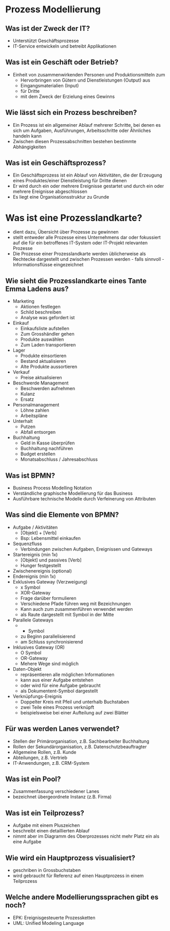 # Prozess Modellierung

## Was ist der Zweck der IT?
* Unterstützt Geschäftsprozesse
* IT-Service entwickeln und betreibt Applikationen

## Was ist ein Geschäft oder Betrieb?
* Einheit von zusammenwirkenden Personen und Produktionsmitteln zum
    * Hervorbringen von Gütern und Dienstleistungen (Output) aus
    * Eingangsmaterialien (Input)
    * für Dritte
    * mit dem Zweck der Erzielung eines Gewinns

## Wie lässt sich ein Prozess beschreiben?
* Ein Prozess ist ein allgemeiner Ablauf mehrerer Schritte, bei denen es sich um Aufgaben, Ausführungen, Arbeitsschritte oder Ähnliches handeln kann
* Zwischen diesen Prozessabschnitten bestehen bestimmte Abhängigkeiten

## Was ist ein Geschäftsprozess?
* Ein Geschäftsprozess ist ein Ablauf von Aktivitäten, die der Erzeugung eines Produktes/einer Dienstleistung für Dritte dienen
* Er wird durch ein oder mehrere Ereignisse gestartet und durch ein oder mehrere Ereignisse abgeschlossen
* Es liegt eine Organisationsstruktur zu Grunde
 
# Was ist eine Prozesslandkarte?
* dient dazu, Übersicht über Prozesse zu gewinnen
* stellt entweder alle Prozesse eines Unternehmens dar oder fokussiert auf die für ein betroffenes IT-System oder IT-Projekt relevanten Prozesse
* Die Prozesse einer Prozesslandkarte werden üblicherweise als Rechtecke dargestellt und zwischen Prozessen werden - falls sinnvoll - Informationsflüsse eingezeichnet

## Wie sieht die Prozesslandkarte eines Tante Emma Ladens aus?
* Marketing
    * Aktionen festlegen
    * Schild beschreiben
    * Analyse was gefordert ist
* Einkauf
    * Einkaufsliste aufstellen
    * Zum Grosshändler gehen
    * Produkte auswählen
    * Zum Laden transportieren
* Lager
    * Produkte einsortieren
    * Bestand aktualisieren
    * Alte Produkte aussortieren
* Verkauf
    * Preise aktualisieren
* Beschwerde Management
    * Beschwerden aufnehmen
    * Kulanz
    * Ersatz
* Personalmanagement
    * Löhne zahlen
    * Arbeitspläne
* Unterhalt
    * Putzen
    * Abfall entsorgen
* Buchhaltung
    * Geld in Kasse überprüfen
    * Buchhaltung nachführen
    * Budget erstellen
    * Monatsabschluss / Jahresabschluss

## Was ist BPMN?
* Business Process Modelling Notation
* Verständliche graphische Modellierung für das Business
* Ausführbare technische Modelle durch Verfeinerung von Attributen

## Was sind die Elemente von BPMN?
* Aufgabe / Aktivitäten
    * [Objekt] + [Verb]
    * Bsp: Lebensmittel einkaufen
* Sequenzfluss
    * Verbindungen zwischen Aufgaben, Ereignissen und Gateways
* Startereignis (min 1x)
    * [Objekt] und passives [Verb]
    * Hunger festgestellt
* Zwischenereignis (optional)
* Endereignis (min 1x)
* Exklusives Gateway (Verzweigung)
    * x Symbol
    * XOR-Gateway
    * Frage darüber formulieren
    * Verschiedene Pfade führen weg mit Bezeichnungen
    * Kann auch zum zusammenführen verwendet werden
    * als Raute dargestellt mit Symbol in der Mitte
* Parallele Gateways
    * + Symbol
    * zu Beginn parallelisierend
    * am Schluss synchronisierend
* Inklusives Gateway (OR)
    * O Symbol
    * OR-Gateway
    * Mehere Wege sind möglich
* Daten-Objekt
    * repräsentieren alle möglichen Informationen
    * kann aus einer Aufgabe entstehen
    * oder wird für eine Aufgabe gebraucht
    * als Dokumentent-Symbol dargestellt
* Verknüpfungs-Ereignis
    * Doppelter Kreis mit Pfeil und unterhalb Buchstaben
    * zwei Teile eines Prozess verknüpft
    * beispielsweise bei einer Aufteilung auf zwei Blätter

## Für was werden Lanes verwendet?
* Stellen der Primärorganisation, z.B. Sachbearbeiter Buchhaltung
* Rollen der Sekundärorganisation, z.B. Datenschutzbeauftragter
* Allgemeine Rollen, z.B. Kunde
* Abteilungen, z.B. Vertrieb
* IT-Anwendungen, z.B. CRM-System

## Was ist ein Pool?
* Zusammenfassung verschiedener Lanes
* bezeichnet übergeordnete Instanz (z.B. Firma)

## Was ist ein Teilprozess?
* Aufgabe mit einem Pluszeichen
* beschreibt einen detaillierten Ablauf
* nimmt aber im Diagramm des Oberprozesses nicht mehr Platz ein als eine Aufgabe

## Wie wird ein Hauptprozess visualisiert?
* geschriben in Grossbuchstaben
* wird gebraucht für Referenz auf einen Hauptprozess in einem Teilprozess

## Welche andere Modellierungssprachen gibt es noch?
* EPK: Ereignisgesteuerte Prozessketten
* UML: Unified Modeling Language

